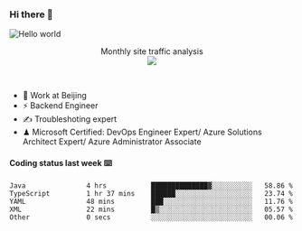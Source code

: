 ### Hi there 👋

<img src="https://raw.githubusercontent.com/sagar-viradiya/sagar-viradiya/master/resources/banner.png" alt="Hello world">
<p align="center"> 
 Monthly site traffic analysis <br/>
  <img src="https://profile-counter.glitch.me/youszoe/count.svg" />
</p>
<br/>

- 🍻 Work at Beijing 
- ⚡ Backend Engineer
- ✍️ Troubleshoting expert
- ♟  Microsoft Certified: DevOps Engineer Expert/ Azure Solutions Architect Expert/ Azure Administrator Associate

#### Coding status last week ⌨️

<!--START_SECTION:waka-->

```text
Java               4 hrs           ██████████████▓░░░░░░░░░░   58.86 %
TypeScript         1 hr 37 mins    ██████░░░░░░░░░░░░░░░░░░░   23.74 %
YAML               48 mins         ███░░░░░░░░░░░░░░░░░░░░░░   11.76 %
XML                22 mins         █▒░░░░░░░░░░░░░░░░░░░░░░░   05.57 %
Other              0 secs          ░░░░░░░░░░░░░░░░░░░░░░░░░   00.06 %
```

<!--END_SECTION:waka-->

<br/>
<center><img src="http://ghchart.rshah.org/409ba5/yousazoe" alt="" /></center>


